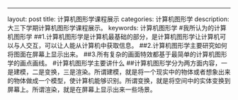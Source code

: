 ---
layout: post
title: 计算机图形学课程展示
categories: 计算机图形学
description: 大三下学期计算机图形学课程展示。
keywords: 计算机图形学
#我所认为的计算机图形学
##1.计算机图形学是计算机最基础的部分，是计算机图形学让计算机可以与人交互，可以让人能从计算机中获取信息。
##2.计算机图形学主要研究如何将图面在屏幕上显示出来。
##3.所有复杂的画面特效都基于最简单的计算机图形学的画点画线。
#计算机图形学主要讲什么
##计算机图形学分为两方面内容，一是建模，二是变换，三是渲染。所谓建模，就是将一个现实中的物体或者想象出来的物体做成一个模型，使计算机能够识别。所谓变换，就是将空间中的实体变换到屏幕上。所谓渲染，就是在屏幕上显示出来一些场景。
